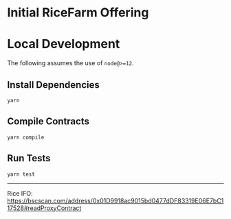 # Initial RiceFarm Offering

# Local Development

The following assumes the use of `node@>=12`.

## Install Dependencies

`yarn`

## Compile Contracts

`yarn compile`

## Run Tests

`yarn test`

---

Rice IFO: https://bscscan.com/address/0x01D9918ac9015bd0477dDF83319E06E7bC117528#readProxyContract